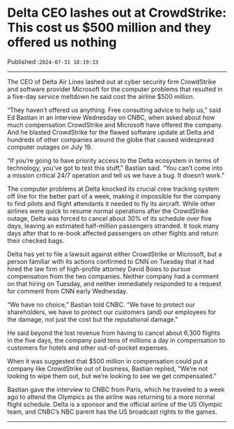 # Delta CEO lashes out at CrowdStrike: This cost us $500 million and they offered us nothing

Published :`2024-07-31 18:19:33`

---

The CEO of Delta Air Lines lashed out at cyber security firm CrowdStrike and software provider Microsoft for the computer problems that resulted in a five-day service meltdown he said cost the airline $500 million.

“They haven’t offered us anything. Free consulting advice to help us,” said Ed Bastian in an interview Wednesday on CNBC, when asked about how much compensation CrowdStrike and Microsoft have offered the company. And he blasted CrowdStrike for the flawed software update at Delta and hundreds of other companies around the globe that caused widespread computer outages on July 19.

“If you’re going to have priority access to the Delta ecosystem in terms of technology, you’ve got to test this stuff,” Bastian said. “You can’t come into a mission critical 24/7 operation and tell us we have a bug. It doesn’t work.”

The computer problems at Delta knocked its crucial crew tracking system off line for the better part of a week, making it impossible for the company to find pilots and flight attendants it needed to fly its aircraft. While other airlines were quick to resume normal operations after the CrowdStrike outage, Delta was forced to cancel about 30% of its schedule over five days, leaving an estimated half-million passengers stranded. It took many days after that to re-book affected passengers on other flights and return their checked bags.

Delta has yet to file a lawsuit against either CrowdStrike or Microsoft, but a person familiar with its actions confirmed to CNN on Tuesday that it had hired the law firm of high-profile attorney David Boies to pursue compensation from the two companies. Neither company had a comment on that hiring on Tuesday, and neither immediately responded to a request for comment from CNN early Wednesday.

“We have no choice,” Bastian told CNBC. “We have to protect our shareholders, we have to protect our customers (and) our employees for the damage, not just the cost but the reputational damage.”

He said beyond the lost revenue from having to cancel about 6,300 flights in the five days, the company paid tens of millions a day in compensation to customers for hotels and other out-of-pocket expenses.

When it was suggested that $500 million in compensation could put a company like CrowdStrike out of business, Bastian replied, “We’re not looking to wipe them out, but we’re looking to see we get compensated.”

Bastian gave the interview to CNBC from Paris, which he traveled to a week ago to attend the Olympics as the airline was returning to a more normal flight schedule. Delta is a sponsor and the official airline of the US Olympic team, and CNBC’s NBC parent has the US broadcast rights to the games.

---

